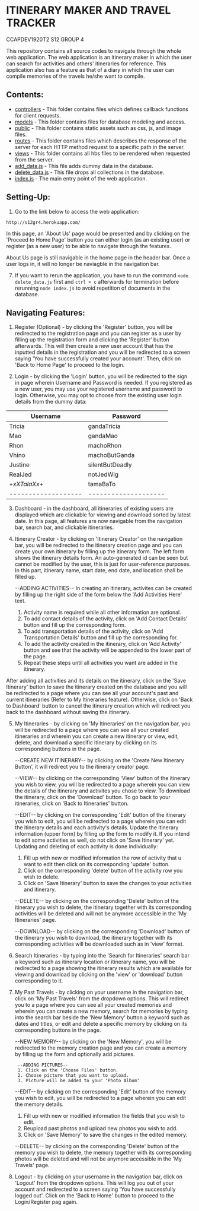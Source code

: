 # ITINERARY MAKER AND TRAVEL TRACKER
CCAPDEV1920T2 S12 GROUP 4

This repository contains all source codes to navigate through the whole web application. 
The web application is an itinerary maker in which the user can search for activities and others' itineraries for reference. This application also has a feature as that of a diary in which the user can compile memories of the travels he/she want to compile.

## Contents:

- [controllers](https://github.com/ccapdev1920T2/s12g4/tree/master/controllers) - This folder contains files which defines callback functions for client requests.
- [models](https://github.com/ccapdev1920T2/s12g4/tree/master/models) - This folder contains files for database modeling and access.
- [public](https://github.com/ccapdev1920T2/s12g4/tree/master/public) - This folder contains static assets such as css, js, and image files.
- [routes](https://github.com/ccapdev1920T2/s12g4/tree/master/routes) - This folder contains files which describes the response of the server for each HTTP method request to a specific path in the server.
- [views](https://github.com/ccapdev1920T2/s12g4/tree/master/views) - This folder contains all hbs files to be rendered when requested from the server.
- [add_data.js](https://github.com/ccapdev1920T2/s12g4/blob/master/add_data.js) - This file adds dummy data in the database.
- [delete_data.js](https://github.com/ccapdev1920T2/s12g4/blob/master/delete_data.js) - This file drops all collections in the database.
- [index.js](https://github.com/ccapdev1920T2/s12g4/blob/master/index.js) - The main entry point of the web application.

## Setting-Up:

1. Go to the link below to access the web application:
```
http://s12gr4.herokuapp.com/
```

In this page, an 'About Us' page would be presented and by clicking on the 'Proceed to Home Page' button you can either login (as an existing user) or register (as a new user) to be able to navigate through the features.

About Us page is still navigable in the home page in the header bar. Once a user logs in, it will no longer be naviagble in the navigation bar.

7. If you want to rerun the application, you have to run the command `node delete_data.js` first and `ctrl + c` afterwards for termination before rerunning `node index.js` to avoid repetition of documents in the database.

## Navigating Features:

1. Register (Optional) - by clicking the 'Register' button, you will be redirected to the registration page and you can register as a user by filling up the registration form and clicking the 'Register' button afterwards. This will then create a new user account that has the inputted details in the registration and you will be redirected to a screen saying 'You have successfully created your account'. Then, click on 'Back to Home Page' to proceed to the login.

2. Login - by clicking the 'Login' button, you will be redirected to the sign in page wherein Username and Password is needed. If you registered as a new user, you may use your registered username and password to login. Otherwise, you may opt to choose from the existing user login details from the dummy data:

| Username          | Password           |
|-------------------|--------------------|
| Tricia            | gandaTricia        |
| Mao               | gandaMao           |
| Rhon              | machoRhon          |
| Vhino             | machoButGanda      |
| Justine           | silentButDeadly    |
| RealJed           | notJedWig          |
| +_xXTalaXx_+      | tamaBaTo           |
|-------------------|--------------------|

3. Dashboard - in the dashboard, all itineraries of existing users are displayed which are clickable for viewing and download sorted by latest date. In this page, all features are now navigable from the navigation bar, search bar, and clickable itineraries.

4. Itinerary Creator - by clicking on 'Itinerary Creator' on the navigation bar, you will be redirected to the itinerary creation page and you can create your own itinerary by filling up the itinerary form. The left form shows the itinerary details form. An auto-generated id can be seen but cannot be modified by the user, this is just for user-reference purposes. In this part, itinerary name, start date, end date, and location shall be filled up.

	--ADDING ACTIVITIES--
	In creating an itinerary, activites can be created by filling up the right side of the form below the 'Add Activities Here' text. 
	1. Activity name is required while all other information are optional. 
	2. To add contact details of the activity, click on 'Add Contact Details' button and fill up the corresponding form. 
	3. To add transportation details of the activity, click on 'Add Transportation Details' button and fill up the corresponding for. 
	4. To add the activity created in the itinerary, click on 'Add Activity' button and see that the activity will be appended to the lower part of the page. 
	5. Repeat these steps until all activities you want are added in the itinerary.

After adding all activities and its details on the itinerary, click on the 'Save Itinerary' button to save the itinerary created on the database and you will be redirected to a page where you can see all your account's past and current itineraries (Refer to My Itineraries feature). Otherwise, click on 'Back to Dashboard' button to cancel the itinerary creation which will redirect you back to the dashboard without saving the itinerary.

5. My Itineraries - by clicking on 'My Itineraries' on the navigation bar, you will be redirected to a page where you can see all your created itineraries and wherein you can create a new itinerary or view, edit, delete, and download a specific itinerary by clicking on its corresponding buttons in the page. 

	--CREATE NEW ITINERARY--
	by clicking on the 'Create New Itinerary Button', it will redirect you to the itinerary creator page.

	--VIEW--
	by clicking on the corresponding 'View' button of the itinerary you wish to view, you will be redirected to a page wherein you can view the details of the itinerary and activites you chose to view. To download the itinerary, click on the 'Download' button. To go back to your itineraries, click on 'Back to Itineraries' button.

	--EDIT--
	by clicking on the corresponding 'Edit' button of the itinerary you wish to edit, you will be redirected to a page wherein you can edit the itinerary details and each activity's details. Update the itinerary information (upper form) by filling up the form to modify it. If you intend to edit some activities as well, do not click on 'Save Itinerary' yet. 
	Updating and deleting of each activity is done individually:
	1. Fill up with new or modified information the row of activity that u want to edit then click on its corresponding 'update' button.
	2. Click on the corresponding 'delete' button of the activity row you wish to delete.
	2. Click on 'Save Itinerary' button to save the changes to your activities and itinerary.

	--DELETE--
	by clicking on the corresponding 'Delete' button of the itinerary you wish to delete, the itinerary together with its corresponding activities will be deleted and will not be anymore accessible in the 'My Itineraries' page.

	--DOWNLOAD--
	by clicking on the corresponding 'Download' button of the itinerary you wish to download, the itinerary together with its corresponding activities will be downloaded such as in 'view' format.

6. Search Itineraries - by typing into the 'Search for Itineraries' search bar a keyword such as itinerary location or itinerary name, you will be redirected to a page showing the itinerary results which are available for viewing and download by clicking on the 'view' or 'download' button corresponding to it.

7. My Past Travels - by clicking on your username in the navigation bar, click on 'My Past Travels' from the dropdown options. This will redirect you to a page where you can see all your created memories and wherein you can create a new memory, search for memories by typing into the search bar beside the 'New Memory' button a keyword such as dates and titles, or edit and delete a specific memory by clicking on its corresponding buttons in the page.

	--NEW MEMORY--
	by clicking on the 'New Memory', you will be redirected to the memory creation page and you can create a memory by filling up the form and optionally add pictures.

		--ADDING PICTURES--
		1. Click on the 'Choose Files' button.
		2. Choose picture that you want to upload.
		3. Picture will be added to your 'Photo Album'

	--EDIT--
	by clicking on the corresponding 'Edit' button of the memory you wish to edit, you will be redirected to a page wherein you can edit the memory details.
	1. Fill up with new or modified information the fields that you wish to edit.
	2. Reupload past photos and upload new photos you wish to add.
	3. Click on 'Save Memory' to save the changes in the edited memory.

	--DELETE--
	by clicking on the corresponding 'Delete' button of the memory you wish to delete, the memory together with its corresponding photos will be deleted and will not be anymore accessible in the 'My Travels' page.

8. Logout - by clicking on your username in the navigation bar, click on 'Logout' from the dropdown options. This will log you out of your account and redirected to a screen saying 'You have successfully logged out'. Click on the 'Back to Home' button to proceed to the Login/Register pag again.
